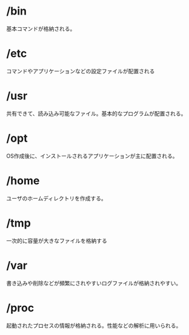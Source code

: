 # /bin
基本コマンドが格納される。
# /etc
コマンドやアプリケーションなどの設定ファイルが配置される
# /usr
共有できて、読み込み可能なファイル。基本的なプログラムが配置される。
# /opt
OS作成後に、インストールされるアプリケーションが主に配置される。
# /home
ユーザのホームディレクトリを作成する。
# /tmp
一次的に容量が大きなファイルを格納する
# /var
書き込みや削除などが頻繁にされやすいログファイルが格納されやすい。
# /proc
起動されたプロセスの情報が格納される。性能などの解析に用いられる。
